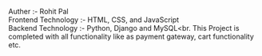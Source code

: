 Auther :- Rohit Pal <br>
Frontend Technology :- HTML, CSS, and JavaScript<br>
Backend  Technology :- Python, Django and MySQL<br.
This Project is completed with all functionality like as payment gateway, cart functionality etc.
